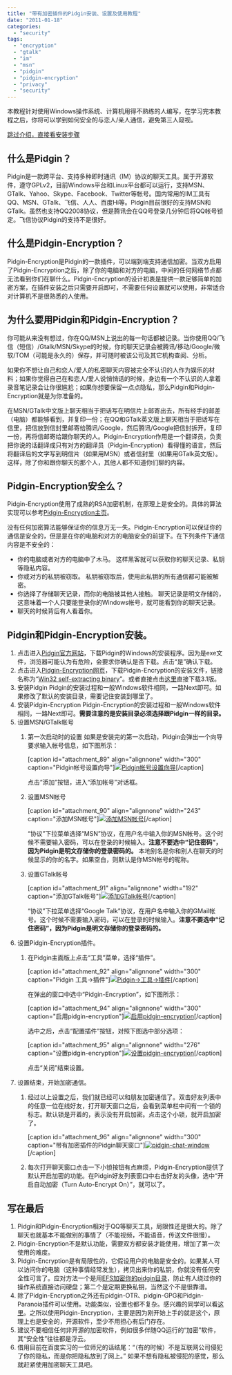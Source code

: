 ```yaml
---
title: "带有加密插件的Pidgin安装、设置及使用教程"
date: "2011-01-18"
categories: 
  - "security"
tags: 
  - "encryption"
  - "gtalk"
  - "im"
  - "msn"
  - "pidgin"
  - "pidgin-encryption"
  - "privacy"
  - "security"
---
```


本教程针对使用Windows操作系统、计算机用得不熟练的人编写，在学习完本教程之后，你将可以学到如何安全的与恋人/亲人通信，避免第三人窥视。

[跳过介绍，直接看安装步骤](#pidgin-installation)

## 什么是Pidgin？

Pidgin是一款跨平台、支持多种即时通讯（IM）协议的聊天工具。属于开源软件，遵守GPLv2，目前Windows平台和Linux平台都可以运行，支持MSN、GTalk、Yahoo、Skype、Facebook、Twitter等帐号。国内常用的IM工具有QQ、MSN、GTalk、飞信、人人、百度Hi等。Pidgin目前很好的支持MSN和GTalk。虽然也支持QQ2008协议，但是腾讯会在QQ号登录几分钟后将QQ帐号锁定。飞信协议Pidgin的支持不是很好。

## 什么是Pidgin-Encryption？

Pidgin-Encryption是Pidgin的一款插件，可以端到端支持通信加密。当双方启用了Pidgin-Encryption之后，除了你的电脑和对方的电脑，中间的任何网络节点都无法看到你们在聊什么。Pidgin-Encryption的设计初衷是提供一款足够简单的加密方案，在插件安装之后只需要开启即可，不需要任何设置就可以使用，非常适合对计算机不是很熟悉的人使用。

## 为什么要用Pidgin和Pidgin-Encryption？

你可能从来没有想过，你在QQ/MSN上说出的每一句话都被记录。当你使用QQ/飞信（短信）/Gtalk/MSN/Skype的时候，你的聊天记录会被腾讯/移动/Google/微软/TOM（可能是永久的）保存，并可随时被该公司及其它机构查阅、分析。

如果你不想让自己和恋人/爱人的私密聊天内容被完全不认识的人作为娱乐的材料；如果你觉得自己在和恋人/爱人说悄悄话的时候，身边有一个不认识的人拿着录音笔记录会让你很尴尬；如果你想要保留一点点隐私，那么Pidgin和Pidgin-Encryption就是为你准备的。

在MSN/GTalk中文版上聊天相当于把话写在明信片上邮寄出去，所有经手的邮差（电脑）都能够看到，并复印一份；在QQ和GTalk英文版上聊天相当于把话写在信里，把信放到信封里邮寄给腾讯/Google，然后腾讯/Google把信封拆开，复印一份，再将信邮寄给跟你聊天的人。Pidgin-Encryption作用是一个翻译员，负责把你说的话翻译成只有对方的翻译员（Pidgin-Encryption）看得懂的语言，然后将翻译后的文字写到明信片（如果用MSN）或者信封里（如果用GTalk英文版）。这样，除了你和跟你聊天的那个人，其他人都不知道你们聊的内容。

## Pidgin-Encryption安全么？

Pidgin-Encryption使用了成熟的RSA加密机制，在原理上是安全的。具体的算法实现可以参考[Pidgin-Encryption主页](http://pidgin-encrypt.sourceforge.net/)。

没有任何加密算法能够保证你的信息万无一失。Pidgin-Encryption可以保证你的通信是安全的，但是是在你的电脑和对方的电脑安全的前提下。在下列条件下通信内容是不安全的：

- 你的电脑或者对方的电脑中了木马。 这样黑客就可以获取你的聊天记录、私钥等隐私内容。
- 你或对方的私钥被窃取。 私钥被窃取后，使用此私钥的所有通信都可能被解密。
- 你选择了存储聊天记录，而你的电脑被其他人接触。 聊天记录是明文存储的，这意味着一个人只要能登录你的Windows帐号，就可能看到你的聊天记录。
- 聊天的时候背后有人看着你。

## Pidgin和Pidgin-Encryption安装。

1. 点击进入[Pidgin官方网站](http://pidgin.im/download/windows/)，下载Pidgin的Windows的安装程序。因为是exe文件，浏览器可能认为有危险，会要求你确认是否下载。点击“是”确认下载。
2. 点击进入[Pidgin-Encryption网页](http://pidgin-encrypt.sourceforge.net/)，下载Pidgin-Encryption的安装文件，链接名称为“[Win32 self-extracting binary](http://sourceforge.net/projects/pidgin-encrypt/files/Windows%20Self-Installer/pidgin-encryption-3.1.exe/download)”。或者直接点击[这里](http://sourceforge.net/projects/pidgin-encrypt/files/Windows%20Self-Installer/pidgin-encryption-3.1.exe/download)直接下载3.1版。
3. 安装Pidgin Pidgin的安装过程和一般Windows软件相同，一路Next即可。如果修改了默认的安装目录，需要记住安装到哪里了。
4. 安装Pidgin-Encryption Pidgin-Encryption的安装过程和一般Windows软件相同，一路Next即可。**需要注意的是安装目录必须选择跟Pidgin一样的目录。**
5. 设置MSN/GTalk帐号
    1. 第一次启动时的设置 如果是安装完的第一次启动，Pidgin会弹出一个向导要求输入帐号信息，如下图所示：
        
        \[caption id="attachment\_89" align="alignnone" width="300" caption="Pidgin帐号设置向导"\][![Pidgin帐号设置向导](images/account-300x202.png "Pidgin帐号设置向导")](http://hellocompiler.com/wp-content/uploads/2011/01/pidgin-account-wizard.png)\[/caption\]
        
        点击“添加”按钮，进入“添加帐号”对话框。
    2. 设置MSN帐号
        
        \[caption id="attachment\_90" align="alignnone" width="243" caption="添加MSN帐号"\][![添加MSN帐号](images/add-account-243x300.png "pidgin-account-msn")](http://hellocompiler.com/wp-content/uploads/2011/01/pidgin-account-msn.png)\[/caption\]
        
        “协议”下拉菜单选择“MSN”协议，在用户名中输入你的MSN帐号。这个时候不需要输入密码，可以在登录的时候输入。**注意不要选中“记住密码”，因为Pidgin是明文存储你的登录密码的。** 本地别名是你和别人在聊天的时候显示的你的名字。如果空白，则默认是你MSN帐号的昵称。
    3. 设置GTalk帐号
        
        \[caption id="attachment\_91" align="alignnone" width="192" caption="添加GTalk帐号"\][![添加GTalk帐号](images/add-gtalk-192x300.png "pidgin-add-account-gtalk")](http://hellocompiler.com/wp-content/uploads/2011/01/pidgin-add-account-gtalk.png)\[/caption\]
        
        “协议”下拉菜单选择“Google Talk”协议，在用户名中输入你的GMail帐号。这个时候不需要输入密码，可以在登录的时候输入。**注意不要选中“记住密码”，因为Pidgin是明文存储你的登录密码的。**
6. 设置Pidgin-Encryption插件。
    1. 在Pidgin主面版上点击“工具”菜单，选择“插件”。
        
        \[caption id="attachment\_92" align="alignnone" width="300" caption="Pidgin 工具->插件"\][![Pidgin->工具->插件](images/tools-plugins-300x269.png "pidgin-tools-plugins")](http://hellocompiler.com/wp-content/uploads/2011/01/pidgin-tools-plugins.png)\[/caption\]
        
        在弹出的窗口中选中“Pidgin-Encryption”，如下图所示：
        
        \[caption id="attachment\_94" align="alignnone" width="300" caption="启用pidgin-encryption"\][![启用pidgin-encryption](images/pidgin-plugins-encryption-300x173.png "pidgin-plugins-encryption")](http://hellocompiler.com/wp-content/uploads/2011/01/pidgin-plugins-encryption.png)\[/caption\]
        
        选中之后，点击“配置插件”按钮，对照下图选中部分选项：
        
        \[caption id="attachment\_95" align="alignnone" width="276" caption="设置pidgin-encryption"\][![设置pidgin-encryption](images/pidgin-encryption-setting-276x300.png "pidgin-encryption-setting")](http://hellocompiler.com/wp-content/uploads/2011/01/pidgin-encryption-setting.png)\[/caption\]
        
        点击“关闭”结束设置。
7. 设置结束，开始加密通信。
    1. 经过以上设置之后，我们就已经可以和朋友加密通信了。双击好友列表中的任意一位在线好友，打开聊天窗口之后，会看到菜单栏中间有一个锁的标志。默认锁是开着的，表示没有开启加密。点击这个小锁，就开启加密了。
        
        \[caption id="attachment\_96" align="alignnone" width="300" caption="带有加密插件的Pidgin聊天窗口"\][![pidgin-chat-window](images/pidgin-chat-window-300x136.png "pidgin-chat-window")](http://hellocompiler.com/wp-content/uploads/2011/01/pidgin-chat-window.png)\[/caption\]
    2. 每次打开聊天窗口点击一下小锁按钮有点麻烦，Pidgin-Encryption提供了默认开启加密的功能。在Pidgin好友列表窗口中右击好友的头像，选中“开启自动加密（Turn Auto-Encrypt On）”，就可以了。

## 写在最后

1. Pidgin和Pidgin-Encryption相对于QQ等聊天工具，局限性还是很大的。除了聊天也就基本不能做别的事情了（不能视频，不能语音，传送文件很慢）。
2. Pidgin-Encryption不是默认功能，需要双方都安装才能使用，增加了第一次使用的难度。
3. Pidgin-Encryption是有局限性的，它假设用户的电脑是安全的。如果某人可以访问你的电脑（这种事情经常发生），拷贝出来你的私钥，你就没有任何安全性可言了。应对方法一个是用[EFS加密你的pidgin目录](http://winsystem.ctocio.com.cn/423/11440923.shtml)，防止有人绕过你的操作系统直接访问硬盘；第二个是定期更换私钥，当然这个不是很靠谱。
4. 除了Pidgin-Encryption之外还有pidgin-OTR、pidgin-GPG和Pidgin-Paranoia插件可以使用。功能类似，设置也都不复杂。感兴趣的同学可以看[这里](http://developer.pidgin.im/wiki/ThirdPartyPlugins#SecurityandPrivacy)。之所以使用Pidgin-Encryption，主要是因为刚开始上手的就是这个，原理上也是安全的，开源软件，至少不用担心有后门存在。
5. 建议不要相信任何非开源的加密软件，例如很多伴随QQ运行的“加密”软件，其“安全性”往往都是浮云。
6. 借用目前在百度实习的一位师兄的话结尾：“（有的时候）不是互联网公司侵犯了你的隐私，而是你把隐私放到了网上。” 如果不想有隐私被侵犯的感觉，那么就赶紧使用加密聊天工具吧。

